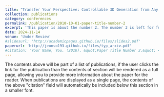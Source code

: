```yaml
---
title: "Transfer Your Perspective: Controllable 3D Generation from Any Viewpoint in a Driving Scene"
collection: publications
category: conferences
permalink: /publication/2010-10-01-paper-title-number-2
excerpt: 'This paper is about the number 2. The number 3 is left for future work.'
date: 2024-11-14
venue: 'Under Review'
#slidesurl: 'http://academicpages.github.io/files/slides2.pdf'
paperurl: 'http://jeonso193.github.io/files/typ_arxiv.pdf'
#citation: 'Your Name, You. (2010). &quot;Paper Title Number 2.&quot; <i>Journal 1</i>. 1(2).'
---
```


The contents above will be part of a list of publications, if the user clicks the link for the publication than the contents of section will be rendered as a full page, allowing you to provide more information about the paper for the reader. When publications are displayed as a single page, the contents of the above "citation" field will automatically be included below this section in a smaller font.